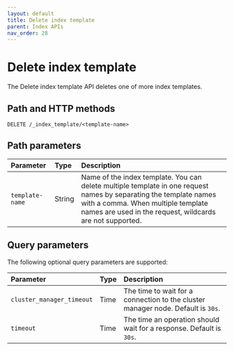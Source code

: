 ```yaml
---
layout: default
title: Delete index template
parent: Index APIs
nav_order: 28
---
```


# Delete index template

The Delete index template API deletes one of more index templates.

## Path and HTTP methods

```
DELETE /_index_template/<template-name>
```

## Path parameters

Parameter | Type | Description
:--- | :--- | :---
`template-name` | String | Name of the index template. You can delete multiple template in one request names by separating the template names with a comma. When multiple template names are used in the request, wildcards are not supported.

## Query parameters

The following optional query parameters are supported:

Parameter | Type | Description
:--- | :--- | :---
`cluster_manager_timeout` | Time | The time to wait for a connection to the cluster manager node. Default is `30s`.
`timeout` | Time | The time an operation should wait for a response. Default is `30s`.